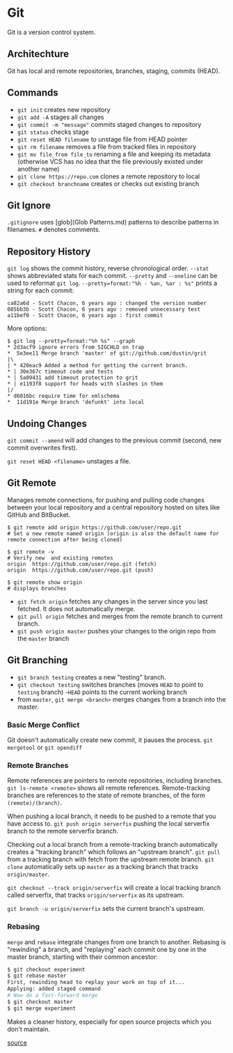 # Git 
Git is a version control system.

## Architechture
Git has local and remote repositories, branches, staging, commits (HEAD).

## Commands
- `git init` creates new repository
- `git add -A` stages all changes
- `git commit -m "message"` commits staged changes to repository
- `git status` checks stage
- `git reset HEAD filename` to unstage file from HEAD pointer
- `git rm filename` removes a file from tracked files in repository
- `git mv file_from file_to` renaming a file and keeping its metadata (otherwise VCS has no idea that the file previously existed under another name)
- `git clone https://repo.com` clones a remote repository to local
- `git checkout branchname` creates or checks out existing branch

## Git Ignore
`.gitignore` uses [glob](Glob Patterns.md) patterns to describe patterns in filenames. `#` denotes comments.

## Repository History
`git log` shows the commit history, reverse chronological order. `--stat` shows abbreviated stats for each commit. `--pretty` and `--oneline` can be used to reformat `git log`. `--pretty=format:"%h - %an, %ar : %s"` prints a string for each commit:
```
ca82a6d - Scott Chacon, 6 years ago : changed the version number
085bb3b - Scott Chacon, 6 years ago : removed unnecessary test
a11bef0 - Scott Chacon, 6 years ago : first commit
```
More options:
```
$ git log --pretty=format:"%h %s" --graph
* 2d3acf9 ignore errors from SIGCHLD on trap
*  5e3ee11 Merge branch 'master' of git://github.com/dustin/grit
|\
| * 420eac9 Added a method for getting the current branch.
* | 30e367c timeout code and tests
* | 5a09431 add timeout protection to grit
* | e1193f8 support for heads with slashes in them
|/
* d6016bc require time for xmlschema
*  11d191e Merge branch 'defunkt' into local
```

## Undoing Changes
`git commit --amend` will add changes to the previous commit (second, new commit overwrites first). 

`git reset HEAD <filename>` unstages a file.

## Git Remote
Manages remote connections, for pushing and pulling code changes between your local repository and a central repository hosted on sites like GitHub and BitBucket.
```
$ git remote add origin https://github.com/user/repo.git
# Set a new remote named origin (origin is also the default name for remote connection after being cloned)

$ git remote -v
# Verify new  and existing remotes
origin  https://github.com/user/repo.git (fetch)
origin  https://github.com/user/repo.git (push)

$ git remote show origin
# displays branches
```

- `git fetch origin` fetches any changes in the server since you last fetched. It does not automatically merge.
- `git pull origin` fetches and merges from the remote branch to current branch.
- `git push origin master` pushes your changes to the origin repo from the `master` branch

## Git Branching
- `git branch testing` creates a new "testing" branch.
- `git checkout testing` switches branches (moves `HEAD` to point to `testing` branch)
-`HEAD` points to the current working branch
- from `master`, `git merge <branch>` merges changes from a branch into the master.

### Basic Merge Conflict
Git doesn't automatically create new commit, it pauses the process. `git mergetool` or `git opendiff`

### Remote Branches
Remote references are pointers to remote repositories, including branches. `git ls-remote <remote>` shows all remote references. Remote-tracking branches are references to the state of remote branches, of the form `(remote)/(branch)`. 

When pushing a local branch, it needs to be pushed to a remote that you have access to. `git push origin serverfix` pushing the local serverfix branch to the remote serverfix branch. 

Checking out a local branch from a remote-tracking branch automatically creates a "tracking branch" which follows an "upstream branch". `git pull` from a tracking branch with fetch from the upstream remote branch. `git clone` automatically sets up `master` as a tracking branch that tracks `origin/master`. 

`git checkout --track origin/serverfix` will create a local tracking branch called serverfix, that tracks `origin/serverfix` as its upstream. 

`git branch -u origin/serverfix` sets the current branch's upstream.

### Rebasing
`merge` and `rebase` integrate changes from one branch to another. Rebasing is "rewinding" a branch, and "replaying" each commit one by one in the master branch, starting with their common ancestor:
```sh
$ git checkout experiment
$ git rebase master
First, rewinding head to replay your work on top of it...
Applying: added staged command
# Now do a fast-forward merge
$ git checkout master
$ git merge experiment
```
Makes a cleaner history, especially for open source projects which you don't maintain. 

[source](https://git-scm.com/doc)
